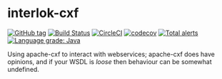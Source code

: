 # interlok-cxf 

[![GitHub tag](https://img.shields.io/github/tag/adaptris/interlok-cxf.svg)](https://github.com/adaptris/interlok-cxf/tags) [![Build Status](https://travis-ci.org/adaptris/interlok-cxf.svg?branch=develop)](https://travis-ci.org/adaptris/interlok-cxf) [![CircleCI](https://circleci.com/gh/adaptris/interlok-cxf/tree/develop.svg?style=svg)](https://circleci.com/gh/adaptris/interlok-cxf/tree/develop) [![codecov](https://codecov.io/gh/adaptris/interlok-cxf/branch/develop/graph/badge.svg)](https://codecov.io/gh/adaptris/interlok-cxf) [![Total alerts](https://img.shields.io/lgtm/alerts/g/adaptris/interlok-cxf.svg?logo=lgtm&logoWidth=18)](https://lgtm.com/projects/g/adaptris/interlok-cxf/alerts/) [![Language grade: Java](https://img.shields.io/lgtm/grade/java/g/adaptris/interlok-cxf.svg?logo=lgtm&logoWidth=18)](https://lgtm.com/projects/g/adaptris/interlok-cxf/context:java)

Using apache-cxf to interact with webservices; apache-cxf does have opinions, and if your WSDL is _loose_ then behaviour can be somewhat undefined.

